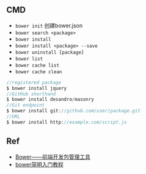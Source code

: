## CMD

+ `bower init` 创建bower.json
+ `bower search <package>`
+ `bower install`
+ `bower install <package> --save`
+ `bower uninstall [package]`
+ `bower list`
+ `bower cache list`
+ `bower cache clean`

```js
//registered package
$ bower install jquery
//GitHub shorthand
$ bower install desandro/masonry
//Git endpoint
$ bower install git://github.com/user/package.git
//URL
$ bower install http://example.com/script.js
```

## Ref

+ [Bower——前端开发包管理工具](http://www.tuicool.com/articles/v2a2yq)
+ [bower简明入门教程](https://segmentfault.com/a/1190000002971135)
